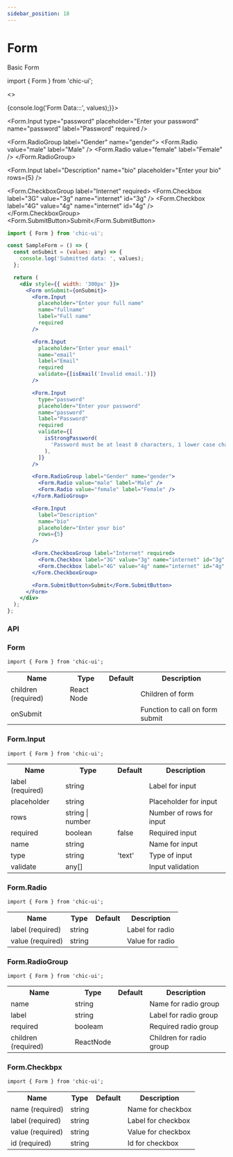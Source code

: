 ```yaml
---
sidebar_position: 18
---
```


# Form

Basic Form

import { Form } from 'chic-ui';

<>

<Form onSubmit={(values) => {console.log('Form Data:::', values);}}>
<Form.Input
  placeholder="Enter your full name"
  name="fullname"
  label="Full name"
  required
/>
<Form.Input
  placeholder="Enter your email"
  name="email"
  label="Email"
  required
/>

<Form.Input
  type="password"
  placeholder="Enter your password"
  name="password"
  label="Password"
  required
/>

<Form.RadioGroup label="Gender" name="gender">
  <Form.Radio value="male" label="Male" />
  <Form.Radio value="female" label="Female" />
</Form.RadioGroup>

<Form.Input
  label="Description"
  name="bio"
  placeholder="Enter your bio"
  rows={5}
/>

<Form.CheckboxGroup label="Internet" required>
  <Form.Checkbox label="3G" value="3g" name="internet" id="3g" />
  <Form.Checkbox label="4G" value="4g" name="internet" id="4g" />
</Form.CheckboxGroup>
<Form.SubmitButton>Submit</Form.SubmitButton>
</Form>
</>

```jsx
import { Form } from 'chic-ui';

const SampleForm = () => {
  const onSubmit = (values: any) => {
    console.log('Submitted data: ', values);
  };

  return (
    <div style={{ width: '300px' }}>
      <Form onSubmit={onSubmit}>
        <Form.Input
          placeholder="Enter your full name"
          name="fullname"
          label="Full name"
          required
        />

        <Form.Input
          placeholder="Enter your email"
          name="email"
          label="Email"
          required
          validate={[isEmail('Invalid email.')]}
        />

        <Form.Input
          type="password"
          placeholder="Enter your password"
          name="password"
          label="Password"
          required
          validate={[
            isStrongPassword(
              'Password must be at least 8 characters, 1 lower case characters, 1 upper case characters, 1 numbers and 1 symbols'
            ),
          ]}
        />

        <Form.RadioGroup label="Gender" name="gender">
          <Form.Radio value="male" label="Male" />
          <Form.Radio value="female" label="Female" />
        </Form.RadioGroup>

        <Form.Input
          label="Description"
          name="bio"
          placeholder="Enter your bio"
          rows={5}
        />

        <Form.CheckboxGroup label="Internet" required>
          <Form.Checkbox label="3G" value="3g" name="internet" id="3g" />
          <Form.Checkbox label="4G" value="4g" name="internet" id="4g" />
        </Form.CheckboxGroup>

        <Form.SubmitButton>Submit</Form.SubmitButton>
      </Form>
    </div>
  );
};
```
### API

### Form
```
import { Form } from 'chic-ui';
```

<table>
  <tr>
     <th>Name</th>
     <th>Type</th>
     <th>Default</th>
     <th>Description</th>
  </tr>
  <tr>
    <td>children (required)</td>
    <td>React Node</td>
    <td></td>
    <td>Children of form</td>
  </tr>
  <tr>
    <td>onSubmit</td>
    <td></td>
    <td></td>
    <td>Function to call on form submit</td>
  </tr>
</table>

### Form.Input
```
import { Form } from 'chic-ui';
```

<table>
  <tr>
     <th>Name</th>
     <th>Type</th>
     <th>Default</th>
     <th>Description</th>
  </tr>
  <tr>
    <td>label (required)</td>
    <td>string</td>
    <td></td>
    <td>Label for input</td>
  </tr>
  <tr>
    <td>placeholder</td>
    <td>string</td>
    <td></td>
    <td>Placeholder for input</td>
  </tr>
  <tr>
   <td>rows</td>
    <td>string | number</td>
    <td></td>
    <td>Number of rows for input</td>
  </tr>
  <tr>
    <td>required</td>
    <td>boolean</td>
    <td>false</td>
    <td>Required input</td>
  </tr>
   <tr>
    <td>name</td>
    <td>string</td>
    <td></td>
    <td>Name for input</td>
  </tr>
  <tr>
   <td>type</td>
    <td>string</td>
    <td>'text'</td>
    <td>Type of input</td>
  </tr>
  <tr>
    <td>validate</td>
    <td>any[]</td>
    <td></td>
    <td>Input validation</td>
  </tr>
</table>

### Form.Radio
```
import { Form } from 'chic-ui';
```

<table>
  <tr>
     <th>Name</th>
     <th>Type</th>
     <th>Default</th>
     <th>Description</th>
  </tr>
  <tr>
    <td>label (required)</td>
    <td>string</td>
    <td></td>
    <td>Label for radio</td>
  </tr>
  <tr>
    <td>value (required)</td>
    <td>string</td>
    <td></td>
    <td>Value for radio</td>
  </tr>
</table>

### Form.RadioGroup
```
import { Form } from 'chic-ui';
```

<table>
  <tr>
     <th>Name</th>
     <th>Type</th>
     <th>Default</th>
     <th>Description</th>
  </tr>
  <tr>
    <td>name</td>
    <td>string</td>
    <td></td>
    <td>Name for radio group</td>
  </tr>
  <tr>
    <td>label</td>
    <td>string</td>
    <td></td>
    <td>Label for radio group</td>
  </tr>
  <tr>
    <td>required</td>
    <td>booleam</td>
    <td></td>
    <td>Required radio group</td>
  </tr>
   <tr>
    <td>children (required)</td>
    <td>ReactNode</td>
    <td></td>
    <td>Children for radio group</td>
  </tr>
</table>

### Form.Checkbpx
```
import { Form } from 'chic-ui';
```

<table>
  <tr>
     <th>Name</th>
     <th>Type</th>
     <th>Default</th>
     <th>Description</th>
  </tr>
  <tr>
    <td>name (required)</td>
    <td>string</td>
    <td></td>
    <td>Name for checkbox</td>
  </tr>
  <tr>
    <td>label (required)</td>
    <td>string</td>
    <td></td>
    <td>Label for checkbox</td>
  </tr>
  <tr>
    <td>value (required)</td>
    <td>string</td>
    <td></td>
    <td>Value for checkbox</td>
  </tr>
   <tr>
    <td>id (required)</td>
    <td>string</td>
    <td></td>
    <td>Id for checkbox</td>
  </tr>
</table>
